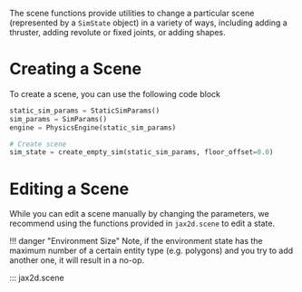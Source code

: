 The scene functions provide utilities to change a particular scene (represented by a `SimState` object) in a variety of ways, including adding a thruster, adding revolute or fixed joints, or adding shapes.

# Creating a Scene
To create a scene, you can use the following code block

```python
static_sim_params = StaticSimParams()
sim_params = SimParams()
engine = PhysicsEngine(static_sim_params)

# Create scene
sim_state = create_empty_sim(static_sim_params, floor_offset=0.0)

```

# Editing a Scene
While you can edit a scene manually by changing the parameters, we recommend using the functions provided in `jax2d.scene` to edit a state.

!!! danger "Environment Size"
    Note, if the environment state has the maximum number of a certain entity type (e.g. polygons) and you try to add another one, it will result in a no-op.


::: jax2d.scene
